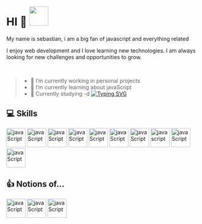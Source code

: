 # HI 🤘 <img src="https://media.tenor.com/FH7zIvZC8e0AAAAi/anime-girl.gif" width="50" />

My name is sebastian, i am a big fan of javascript and everything related <br>

I enjoy web development and I love learning new technologies. I am always looking for new challenges and opportunities to grow.

<br>

>- 🔭 I’m currently working in personal projects
>- 🌱 I’m currently learning about javaScript
>- 🎒 Currently studying
>-d
[![Typing SVG](https://readme-typing-svg.demolab.com/?lines=I+love+js+❤️)](https://git.io/typing-svg)
## 💻 Skills

<div>
    <img src="https://upload.wikimedia.org/wikipedia/commons/thumb/9/99/Unofficial_JavaScript_logo_2.svg/1200px-Unofficial_JavaScript_logo_2.svg.png" alt="javaScript" title="javascript" width="50" />
    <img src="https://cdn.worldvectorlogo.com/logos/nodejs-icon.svg" alt="javaScript" title="javascript" width="50" />
      <img src="https://s-softteam.com/wp-content/uploads/2023/07/pngwing.com-6.png" alt="javaScript" title="javascript" width="50" />
    <img src="https://upload.wikimedia.org/wikipedia/commons/thumb/a/a7/React-icon.svg/2300px-React-icon.svg.png" alt="javaScript" title="javascript" width="50" />
    <img src="https://cdn.icon-icons.com/icons2/2415/PNG/512/mongodb_original_logo_icon_146424.png" alt="javaScript" title="javascript" width="50" />
    <img src="https://static-00.iconduck.com/assets.00/typescript-icon-icon-1024x1024-vh3pfez8.png" alt="javaScript" title="javascript" width="50" /> 
    <img src="https://upload.wikimedia.org/wikipedia/commons/thumb/d/d5/Tailwind_CSS_Logo.svg/320px-Tailwind_CSS_Logo.svg.png" alt="javaScript" title="javascript" width="50" />   
    <img src="https://upload.wikimedia.org/wikipedia/commons/thumb/3/38/HTML5_Badge.svg/800px-HTML5_Badge.svg.png" title="javascript" width="50" />   
    <img src="https://upload.wikimedia.org/wikipedia/commons/thumb/6/62/CSS3_logo.svg/800px-CSS3_logo.svg.png" alt="javaScript" title="javascript" width="50" />  
    <img src="https://upload.wikimedia.org/wikipedia/commons/thumb/3/3f/Git_icon.svg/2048px-Git_icon.svg.png" alt="javaScript" title="javascript" width="50" />    
    
</div>

## 👍 Notions of...

<div>
    <img src="https://cdn-icons-png.flaticon.com/512/226/226777.png" alt="javaScript" title="javascript" width="50" /> 
    <img src="https://upload.wikimedia.org/wikipedia/commons/thumb/1/1f/Python_logo_01.svg/600px-Python_logo_01.svg.png" alt="javaScript" title="javascript" width="50" /> 
    <img src="https://upload.wikimedia.org/wikipedia/commons/thumb/2/29/Postgresql_elephant.svg/640px-Postgresql_elephant.svg.png" alt="javaScript" title="javascript" width="50" />   
</div>

